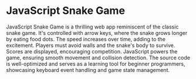 # JavaScript Snake Game
JavaScript Snake Game is a thrilling web app reminiscent of the classic snake game. It's controlled with arrow keys, where the snake grows longer by eating food dots. The speed increases over time, adding to the excitement. Players must avoid walls and the snake's body to survive. Scores are displayed, encouraging competition. JavaScript powers the game, ensuring smooth movement and collision detection. The source code is well-optimized and serves as a learning tool for beginner programmers, showcasing keyboard event handling and game state management.

